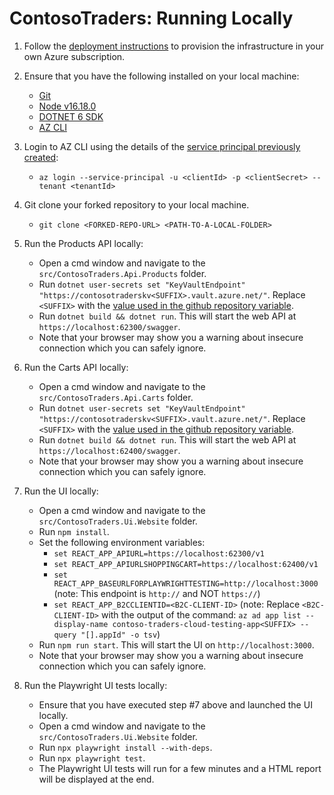 # ContosoTraders: Running Locally

1. Follow the [deployment instructions](./deployment-instructions.md) to provision the infrastructure in your own Azure subscription.

2. Ensure that you have the following installed on your local machine:
   * [Git](https://git-scm.com/downloads)
   * [Node v16.18.0](https://nodejs.org/download/release/v16.8.0/)
   * [DOTNET 6 SDK](https://dotnet.microsoft.com/en-us/download/dotnet/6.0)
   * [AZ CLI](https://learn.microsoft.com/en-us/cli/azure/install-azure-cli)

3. Login to AZ CLI using the details of the [service principal previously created](./deployment-instructions.md):
   * `az login --service-principal -u <clientId> -p <clientSecret> --tenant <tenantId>`

4. Git clone your forked repository to your local machine.
   * `git clone <FORKED-REPO-URL> <PATH-TO-A-LOCAL-FOLDER>`

5. Run the Products API locally:
   * Open a cmd window and navigate to the `src/ContosoTraders.Api.Products` folder.
   * Run `dotnet user-secrets set "KeyVaultEndpoint" "https://contosotraderskv<SUFFIX>.vault.azure.net/"`. Replace `<SUFFIX>` with the [value used in the github repository variable](./deployment-instructions.md#prepare-your-github-account).
   * Run `dotnet build && dotnet run`. This will start the web API at `https://localhost:62300/swagger`.
   * Note that your browser may show you a warning about insecure connection which you can safely ignore.

6. Run the Carts API locally:
   * Open a cmd window and navigate to the `src/ContosoTraders.Api.Carts` folder.
   * Run `dotnet user-secrets set "KeyVaultEndpoint" "https://contosotraderskv<SUFFIX>.vault.azure.net/"`. Replace `<SUFFIX>` with the [value used in the github repository variable](./deployment-instructions.md#prepare-your-github-account).
   * Run `dotnet build && dotnet run`. This will start the web API at `https://localhost:62400/swagger`.
   * Note that your browser may show you a warning about insecure connection which you can safely ignore.

7. Run the UI locally:
   * Open a cmd window and navigate to the `src/ContosoTraders.Ui.Website` folder.
   * Run `npm install`.
   * Set the following environment variables:
     * `set REACT_APP_APIURL=https://localhost:62300/v1`
     * `set REACT_APP_APIURLSHOPPINGCART=https://localhost:62400/v1`
     * `set REACT_APP_BASEURLFORPLAYWRIGHTTESTING=http://localhost:3000` (note: This endpoint is `http://` and NOT `https://`)
     * `set REACT_APP_B2CCLIENTID=<B2C-CLIENT-ID>` (note: Replace `<B2C-CLIENT-ID>` with the output of the command: `az ad app list --display-name contoso-traders-cloud-testing-app<SUFFIX> --query "[].appId" -o tsv`)
   * Run `npm run start`. This will start the UI on `http://localhost:3000`.
   * Note that your browser may show you a warning about insecure connection which you can safely ignore.

8. Run the Playwright UI tests locally:
   * Ensure that you have executed step #7 above and launched the UI locally.
   * Open a cmd window and navigate to the `src/ContosoTraders.Ui.Website` folder.
   * Run `npx playwright install --with-deps`.
   * Run `npx playwright test`.
   * The Playwright UI tests will run for a few minutes and a HTML report will be displayed at the end.
